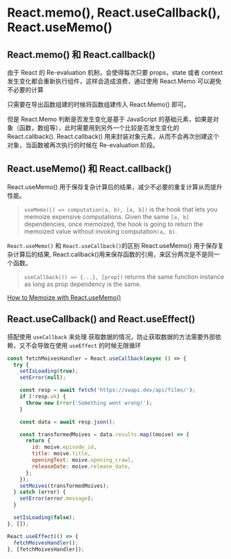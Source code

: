 # React.memo(), React.useCallback(), React.useMemo()

## React.memo() 和 React.callback()

由于 React 的 Re-evaluation 机制，会使得每次只要 props，state 或者 context 发生变化都会重新执行组件，这样会造成浪费，通过使用 React.Memo 可以避免不必要的计算

只需要在导出函数组建的时候将函数组建传入 React.Memo() 即可。

但是 React.Memo 判断是否发生变化是基于 JavaScript 的基础元素，如果是对象（函数，数组等），此时需要用到另外一个比较是否发生变化的 React.callback(). React.callback() 用来封装对象元素，从而不会再次创建这个对象，当函数被再次执行的时候在 Re-evaluation 阶段。

## React.useMemo() 和 React.callback()

React.useMemo() 用于保存复杂计算后的结果，减少不必要的重复计算从而提升性能。

> `useMemo(() => computation(a, b), [a, b])` is the hook that lets you memoize expensive computations. Given the same `[a, b]` dependencies, once memoized, the hook is going to return the memoized value without invoking computation`(a, b)`.

`React.useMemo()` 和 `React.useCallback()`的区别
React.useMemo() 用于保存复杂计算后的结果, React.callback()用来保存函数的引用，来区分两次是不是同一个函数。

> `useCallback(() => {...}, [prop])` returns the same function instance as long as prop dependency is the same.

[How to Memoize with React.useMemo()](https://dmitripavlutin.com/react-usememo-hook/)

## React.useCallback() and React.useEffect()

搭配使用 `useCallback` 来处理 获取数据的情况，防止获取数据的方法需要外部依赖，又不会导致在使用 `useEffect` 的时候无限循环

```javascript
const fetchMoivesHandler = React.useCallback(async () => {
  try {
    setIsLoading(true);
    setError(null);

    const resp = await fetch('https://swapi.dev/api/films/');
    if (!resp.ok) {
      throw new Error('Something went wrong!');
    }

    const data = await resp.json();

    const transformedMoives = data.results.map((moive) => {
      return {
        id: moive.episode_id,
        title: moive.title,
        openingText: moive.opening_crawl,
        releaseDate: moive.release_date,
      };
    });
    setMoives(transformedMoives);
  } catch (error) {
    setError(error.message);
  }

  setIsLoading(false);
}, []);

React.useEffect(() => {
  fetchMoivesHandler();
}, [fetchMoivesHandler]);
```
